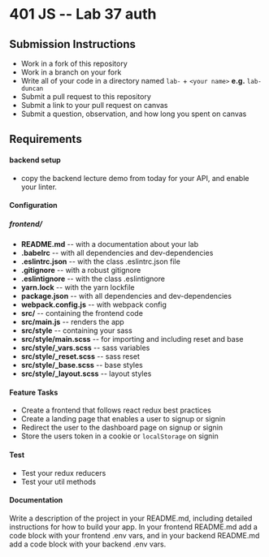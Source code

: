 401 JS --  Lab 37 auth
===

## Submission Instructions
  * Work in a fork of this repository
  * Work in a branch on your fork
  * Write all of your code in a directory named `lab-` + `<your name>` **e.g.** `lab-duncan`
  * Submit a pull request to this repository
  * Submit a link to your pull request on canvas
  * Submit a question, observation, and how long you spent on canvas


## Requirements
#### backend setup
* copy the backend lecture demo from today for your API, and enable your linter.

#### Configuration
##### frontend/
* **README.md** -- with a documentation about your lab
* **.babelrc** -- with all dependencies and dev-dependencies
* **.eslintrc.json** -- with the class .eslintrc.json file
* **.gitignore** -- with a robust gitignore
* **.eslintignore** -- with the class .eslintignore
* **yarn.lock** -- with the yarn lockfile
* **package.json** -- with all dependencies and dev-dependencies
* **webpack.config.js** -- with webpack config
* **src/** -- containing the frontend code
* **src/main.js** -- renders the app
* **src/style** -- containing your sass
* **src/style/main.scss** -- for importing and including reset and base
* **src/style/_vars.scss** -- sass variables
* **src/style/_reset.scss** -- sass reset
* **src/style/_base.scss** -- base styles
* **src/style/_layout.scss** -- layout styles

#### Feature Tasks
* Create a frontend that follows react redux best practices
* Create a landing page that enables a user to signup or signin
* Redirect the user to the dashboard page on signup or signin
* Store the users token in a cookie or `localStorage` on signin

#### Test
* Test your redux reducers
* Test your util methods

####  Documentation
Write a description of the project in your README.md, including detailed instructions for how to build your app. In your frontend README.md add a code block with your frontend .env vars, and in your backend README.md add a code block with your backend .env vars. 

